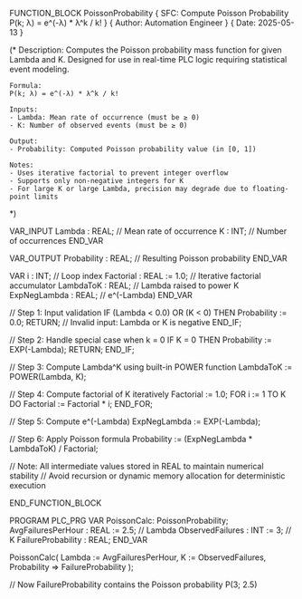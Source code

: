 FUNCTION_BLOCK PoissonProbability
{ SFC: Compute Poisson Probability P(k; λ) = e^(-λ) * λ^k / k! }
{ Author: Automation Engineer }
{ Date: 2025-05-13 }

(*
    Description:
    Computes the Poisson probability mass function for given Lambda and K.
    Designed for use in real-time PLC logic requiring statistical event modeling.

    Formula:
    P(k; λ) = e^(-λ) * λ^k / k!

    Inputs:
    - Lambda: Mean rate of occurrence (must be ≥ 0)
    - K: Number of observed events (must be ≥ 0)

    Output:
    - Probability: Computed Poisson probability value (in [0, 1])

    Notes:
    - Uses iterative factorial to prevent integer overflow
    - Supports only non-negative integers for K
    - For large K or large Lambda, precision may degrade due to floating-point limits
*)

VAR_INPUT
    Lambda : REAL; // Mean rate of occurrence
    K : INT;       // Number of occurrences
END_VAR

VAR_OUTPUT
    Probability : REAL; // Resulting Poisson probability
END_VAR

VAR
    i : INT;            // Loop index
    Factorial : REAL := 1.0; // Iterative factorial accumulator
    LambdaToK : REAL;   // Lambda raised to power K
    ExpNegLambda : REAL; // e^(-Lambda)
END_VAR

// Step 1: Input validation
IF (Lambda < 0.0) OR (K < 0) THEN
    Probability := 0.0;
    RETURN; // Invalid input: Lambda or K is negative
END_IF;

// Step 2: Handle special case when k = 0
IF K = 0 THEN
    Probability := EXP(-Lambda);
    RETURN;
END_IF;

// Step 3: Compute Lambda^K using built-in POWER function
LambdaToK := POWER(Lambda, K);

// Step 4: Compute factorial of K iteratively
Factorial := 1.0;
FOR i := 1 TO K DO
    Factorial := Factorial * i;
END_FOR;

// Step 5: Compute e^(-Lambda)
ExpNegLambda := EXP(-Lambda);

// Step 6: Apply Poisson formula
Probability := (ExpNegLambda * LambdaToK) / Factorial;

// Note: All intermediate values stored in REAL to maintain numerical stability
// Avoid recursion or dynamic memory allocation for deterministic execution

END_FUNCTION_BLOCK

PROGRAM PLC_PRG
VAR
    PoissonCalc: PoissonProbability;
    AvgFailuresPerHour : REAL := 2.5; // Lambda
    ObservedFailures : INT := 3;      // K
    FailureProbability : REAL;
END_VAR

PoissonCalc(
    Lambda := AvgFailuresPerHour,
    K := ObservedFailures,
    Probability => FailureProbability
);

// Now FailureProbability contains the Poisson probability P(3; 2.5)
